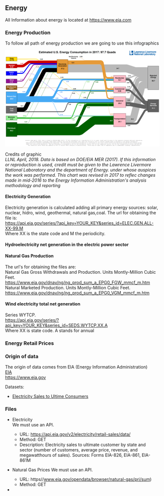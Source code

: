 ## Energy

All Information about energy is located at https://www.eia.com

### Energy Production

To follow all path of energy production we are going to use this infographics <br>

![Energy Infographic](energy_chart.webp)

Credits of graphic <br>
*LLNL April, 2018. Data is based on DOE/EIA MER (2017). If this information or reproduction is used, credit must be given to the Lawrence Livermore National Laboratory and the department of Energy. under whose auspices the work was performed. This chart was revised in 2017 to reflec changes made in mid-2016 to the Energy Information Administration's analysis methodology and reporting*

#### Electricity Generation

Electricity generation is calculated adding all primary energy sources: solar, nuclear, hidro, wind, geothermal, natural gas,coal.
The url for obtaining the file is:<br>
https://api.eia.gov/series/?api_key=YOUR_KEY&series_id=ELEC.GEN.ALL-XX-99.M<br>
Where XX is the state code and M the periodicity. <br> 

#### Hydroelectricity net generation in the electric power sector



#### Natural Gas Production

The url's for obtaining the files are:<br>
Natural Gas Gross Withdrawals and Production. Units Montly-Million Cubic Feet.<br> 
https://www.eia.gov/dnav/ng/ng_prod_sum_a_EPG0_FGW_mmcf_m.htm <br>
Natural Marketed Production. Units Montly-Million Cubic Feet. <br>
https://www.eia.gov/dnav/ng/ng_prod_sum_a_EPG0_VGM_mmcf_m.htm <br>

#### Wind electricity total net generation
Series WYTCP. <br>
https://api.eia.gov/series/?api_key=YOUR_KEY&series_id=SEDS.WYTCP.XX.A <br>
Where XX is state code. A stands for annual <br>







### Energy Retail Prices

### Origin of data
The origin of data comes from EIA (Energy Information Administration)<br>
[EIA](https://www.eia.gov)<br>
https://www.eia.gov<vr>
  
Datasets:
  * [Electricity Sales to Ultime Consumers](https://www.eia.gov/opendata/browser/electricity/retail-sales)
  
### Files

* Electricity  
We must use an API.
  * URL: https://api.eia.gov/v2/electricity/retail-sales/data/
  * Method: GET
  * Description: Electricity sales to ultimate customer by state and sector (number of customers, average price, revenue, and megawatthours of sales). 
    Sources: Forms EIA-826, EIA-861, EIA-861M
  
* Natural Gas Prices
  We must use an API.
  * URL: https//www.eia.gov/opendata/browser/natural-gas/pri/sum)
  * Method: GET

* 
